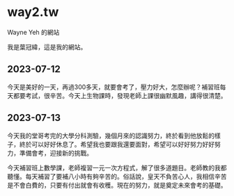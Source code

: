 # way2.tw
Wayne Yeh 的網站

我是葉冠緯，這是我的網站。

## 2023-07-12
今天是美好的一天，再過300多天，就要會考了，壓力好大，怎麼辦呢？補習班每天都要考試，很辛苦。今天上生物課時，發現老師上課很幽默風趣，講得很清楚。

## 2023-07-13
今天我的堂哥考完的大學分科測驗，幾個月來的認識努力，終於看到他放鬆的樣子，終於可以好好休息了。希望我也要跟我還要面對，希望可以好好努力好好努力，準備會考，迎接新的挑戰。

今天補習班上數學課，老師複習一元一次方程式，解了很多道題目。老師教的我都聽懂。每天補習了要補八小時有夠辛苦的。俗話說，皇天不負苦心人，我相信辛苦是不會白費的，只要有付出就會有收穫。現在的努力，就是奠定未來會考的基礎。
